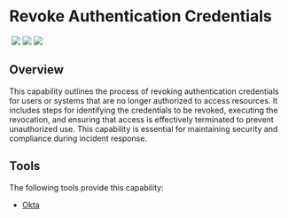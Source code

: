 # Revoke Authentication Credentials
&nbsp;![](https://img.shields.io/badge/ID-C4601-blue)&nbsp;![](https://img.shields.io/badge/Phase-Eradication_%28P0004%29-blue)&nbsp;![](https://img.shields.io/badge/Category-Identity-blue)
## Overview
This capability outlines the process of revoking authentication credentials for users or systems that are no longer authorized to access resources. It includes steps for identifying the credentials to be revoked, executing the revocation, and ensuring that access is effectively terminated to prevent unauthorized use. This capability is essential for maintaining security and compliance during incident response.

## Tools
The following tools provide this capability:

- [Okta](../tool/okta/C4601.md)